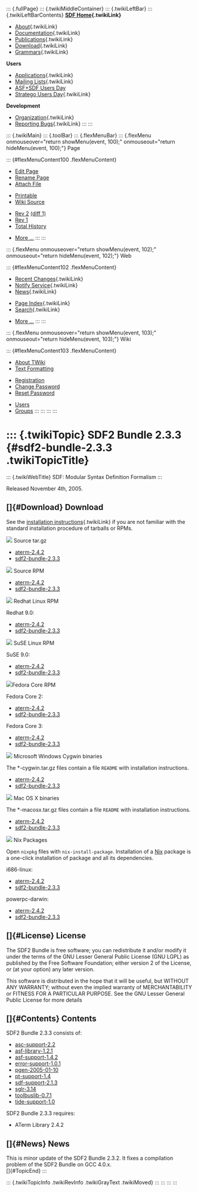 ::: {.fullPage}
::: {.twikiMiddleContainer}
::: {.twikiLeftBar}
::: {.twikiLeftBarContents}
**[SDF Home](WebHome){.twikiLink}**

-   [About](SdfLanguage){.twikiLink}
-   [Documentation](SdfDocumentation){.twikiLink}
-   [Publications](SdfPublications){.twikiLink}
-   [Download](SdfSoftware){.twikiLink}
-   [Grammars](SdfGrammars){.twikiLink}

**Users**

-   [Applications](SdfApplications){.twikiLink}
-   [Mailing Lists](MailingList){.twikiLink}
-   [ASF+SDF Users
    Day](http://www.cwi.nl/htbin/sen1/twiki/bin/view/SEN1/ASFSDFUsersDay)
-   [Stratego Users Day](../Stratego/StrategoUsersDay){.twikiLink}

**Development**

-   [Organization](SdfDevelopment){.twikiLink}
-   [Reporting Bugs](SdfBugs){.twikiLink}
:::
:::

::: {.twikiMain}
::: {.toolBar}
::: {.flexMenuBar}
::: {.flexMenu onmouseover="return showMenu(event, 100);" onmouseout="return hideMenu(event, 100);"}
Page

::: {#flexMenuContent100 .flexMenuContent}
-   [Edit
    Page](http://www.program-transformation.org/edit/SdfBackup/Sdf2BundleRelease233?t=1536827698)
-   [Rename
    Page](http://www.program-transformation.org/rename/SdfBackup/Sdf2BundleRelease233)
-   [Attach
    File](http://www.program-transformation.org/attach/SdfBackup/Sdf2BundleRelease233)

<!-- -->

-   [Printable](http://www.program-transformation.org/view/SdfBackup/Sdf2BundleRelease233?skin=print.pattern)
-   [Wiki
    Source](http://www.program-transformation.org/view/SdfBackup/Sdf2BundleRelease233?skin=text&raw=on&contenttype=text/plain)

<!-- -->

-   [Rev
    2](http://www.program-transformation.org/view/SdfBackup/Sdf2BundleRelease233?rev=1.2)
    [(diff 1)](http://www.program-transformation.org/rdiff/SdfBackup/Sdf2BundleRelease233?rev1=1.2&rev2=1.1)
-   [Rev
    1](http://www.program-transformation.org/view/SdfBackup/Sdf2BundleRelease233?rev=1.1)
-   [Total
    History](http://www.program-transformation.org/rdiff/SdfBackup/Sdf2BundleRelease233)

<!-- -->

-   [More
    \...](http://www.program-transformation.org/oops/SdfBackup/Sdf2BundleRelease233?template=oopsmore&param1=1.2&param2=1.2)
:::
:::

::: {.flexMenu onmouseover="return showMenu(event, 102);" onmouseout="return hideMenu(event, 102);"}
Web

::: {#flexMenuContent102 .flexMenuContent}
-   [Recent Changes](WebChanges){.twikiLink}
-   [Notify Service](WebNotify){.twikiLink}
-   [News](WebNews){.twikiLink}

<!-- -->

-   [Page Index](WebIndex){.twikiLink}
-   [Search](WebSearch){.twikiLink}

<!-- -->

-   [More
    \...](http://www.program-transformation.org/oops/SdfBackup/Sdf2BundleRelease233?template=oopsmore&param1=1.2&param2=1.2)
:::
:::

::: {.flexMenu onmouseover="return showMenu(event, 103);" onmouseout="return hideMenu(event, 103);"}
Wiki

::: {#flexMenuContent103 .flexMenuContent}
-   [About
    TWiki](http://www.program-transformation.org/view/TWiki/WebHome)
-   [Text
    Formatting](http://www.program-transformation.org/view/TWiki/TextFormattingRules)

<!-- -->

-   [Registration](http://www.program-transformation.org/view/TWiki/TWikiRegistration)
-   [Change
    Password](http://www.program-transformation.org/view/TWiki/ChangePassword)
-   [Reset
    Password](http://www.program-transformation.org/view/TWiki/ResetPassword)

<!-- -->

-   [Users](http://www.program-transformation.org/view/Main/TWikiUsers)
-   [Groups](http://www.program-transformation.org/view/Main/TWikiGroups)
:::
:::
:::
:::

::: {.twikiTopic}
SDF2 Bundle 2.3.3 {#sdf2-bundle-2.3.3 .twikiTopicTitle}
=================

::: {.twikiWebTitle}
SDF: Modular Syntax Definition Formalism
:::

Released November 4th, 2005.

[]{#Download} Download
----------------------

See the [installation
instructions](../Stratego/InstallationInstructions){.twikiLink} if you
are not familiar with the standard installation procedure of tarballs or
RPMs.

![](http://losser.st-lab.cs.uu.nl/~mbravenb/images/src-pkg.png) Source
tar.gz

-   [aterm-2.4.2](http://www.cwi.nl/projects/MetaEnv/aterm/aterm-2.4.2.tar.gz)
-   [sdf2-bundle-2.3.3](ftp://ftp.stratego-language.org/pub/stratego/sdf2/sdf2-bundle-2.3.3/sdf2-bundle-2.3.3.tar.gz)

![](http://losser.st-lab.cs.uu.nl/~mbravenb/images/src-pkg.png) Source
RPM

-   [aterm-2.4.2](ftp://ftp.stratego-language.org/pub/stratego/aterm/aterm-2.4.2/src-rpm/aterm-2.4.2-1.src.rpm)
-   [sdf2-bundle-2.3.3](ftp://ftp.stratego-language.org/pub/stratego/sdf2/sdf2-bundle-2.3.3/src-rpm/sdf2-bundle-2.3.3-1.src.rpm)

![](http://losser.st-lab.cs.uu.nl/~mbravenb/images/redhat.png) Redhat
Linux RPM

Redhat 9.0:

-   [aterm-2.4.2](ftp://ftp.stratego-language.org/pub/stratego/aterm/aterm-2.4.2/redhat-9/aterm-2.4.2-1.i386.rpm)
-   [sdf2-bundle-2.3.3](ftp://ftp.stratego-language.org/pub/stratego/sdf2/sdf2-bundle-2.3.3/redhat-9/sdf2-bundle-2.3.3-1.i386.rpm)

![](http://losser.st-lab.cs.uu.nl/~mbravenb/images/suse.png) SuSE Linux
RPM

SuSE 9.0:

-   [aterm-2.4.2](ftp://ftp.stratego-language.org/pub/stratego/aterm/aterm-2.4.2/suse-9/aterm-2.4.2-1.i586.rpm)
-   [sdf2-bundle-2.3.3](ftp://ftp.stratego-language.org/pub/stratego/sdf2/sdf2-bundle-2.3.3/suse-9/sdf2-bundle-2.3.3-1.i586.rpm)

![](http://losser.st-lab.cs.uu.nl/~mbravenb/images/fedora.png)Fedora
Core RPM

Fedora Core 2:

-   [aterm-2.4.2](ftp://ftp.stratego-language.org/pub/stratego/aterm/aterm-2.4.2/fedora-core-2/aterm-2.4.2-1.i386.rpm)
-   [sdf2-bundle-2.3.3](ftp://ftp.stratego-language.org/pub/stratego/sdf2/sdf2-bundle-2.3.3/fedora-core-2/sdf2-bundle-2.3.3-1.i386.rpm)

Fedora Core 3:

-   [aterm-2.4.2](ftp://ftp.stratego-language.org/pub/stratego/aterm/aterm-2.4.2/fedora-core-3/aterm-2.4.2-1.i386.rpm)
-   [sdf2-bundle-2.3.3](ftp://ftp.stratego-language.org/pub/stratego/sdf2/sdf2-bundle-2.3.3/fedora-core-3/sdf2-bundle-2.3.3-1.i386.rpm)

![](http://losser.st-lab.cs.uu.nl/~mbravenb/images/win32.png) Microsoft
Windows Cygwin binaries

The \*-cygwin.tar.gz files contain a file `README` with installation
instructions.

-   [aterm-2.4.2](ftp://ftp.stratego-language.org/pub/stratego/aterm/aterm-2.4.2/cygwin/aterm-2.4.2-cygwin.tar.gz)
-   [sdf2-bundle-2.3.3](ftp://ftp.stratego-language.org/pub/stratego/sdf2/sdf2-bundle-2.3.3/cygwin/sdf2-bundle-2.3.3-cygwin.tar.gz)

![](http://losser.st-lab.cs.uu.nl/~mbravenb/images/macosx.gif) Mac OS X
binaries

The \*-macosx.tar.gz files contain a file `README` with installation
instructions.

-   [aterm-2.4.2](ftp://ftp.stratego-language.org/pub/stratego/aterm/aterm-2.4.2/macosx/aterm-2.4.2-macosx.tar.gz)
-   [sdf2-bundle-2.3.3](ftp://ftp.stratego-language.org/pub/stratego/sdf2/sdf2-bundle-2.3.3/macosx/sdf2-bundle-2.3.3-macosx.tar.gz)

![](http://losser.st-lab.cs.uu.nl/~mbravenb/images/package.png) Nix
Packages

Open `nixpkg` files with `nix-install-package`. Installation of a
[Nix](http://www.cs.uu.nl/wiki/Trace/Nix) package is a one-click
installation of package and all its dependencies.

i686-linux:

-   [aterm-2.4.2](http://nix.cs.uu.nl/dist/stratego/aterm-2.4.2/pkgs/aterm-2.4.2-i686-linux.nixpkg)
-   [sdf2-bundle-2.3.3](http://nix.cs.uu.nl/dist/stratego/sdf2-bundle-2.3.3/pkgs/sdf2-bundle-2.3.3-i686-linux.nixpkg)

powerpc-darwin:

-   [aterm-2.4.2](http://nix.cs.uu.nl/dist/stratego/aterm-2.4.2/pkgs/aterm-2.4.2-powerpc-darwin.nixpkg)
-   [sdf2-bundle-2.3.3](http://nix.cs.uu.nl/dist/stratego/sdf2-bundle-2.3.3/pkgs/sdf2-bundle-2.3.3-powerpc-darwin.nixpkg)

[]{#License} License
--------------------

The SDF2 Bundle is free software; you can redistribute it and/or modify
it under the terms of the GNU Lesser General Public License (GNU LGPL)
as published by the Free Software Foundation; either version 2 of the
License, or (at your option) any later version.

This software is distributed in the hope that it will be useful, but
WITHOUT ANY WARRANTY; without even the implied warranty of
MERCHANTABILITY or FITNESS FOR A PARTICULAR PURPOSE. See the GNU Lesser
General Public License for more details

[]{#Contents} Contents
----------------------

SDF2 Bundle 2.3.3 consists of:

-   [asc-support-2.2](http://www.cwi.nl/projects/MetaEnv/asc-support/asc-support-2.2.tar.gz)
-   [asf-library-1.2.1](http://www.cwi.nl/projects/MetaEnv/asf-library/asf-library-1.2.1.tar.gz)
-   [asf-support-1.4.2](http://www.cwi.nl/projects/MetaEnv/asf-support/asf-support-1.4.2.tar.gz)
-   [error-support-1.0.1](http://www.cwi.nl/projects/MetaEnv/error-support/error-support-1.0.1.tar.gz)
-   [pgen-2005-01-10](ftp://ftp.stratego-language.org/pub/stratego/sdf2/pgen-2005-01-10.tar.gz)
-   [pt-support-1.4](http://www.cwi.nl/projects/MetaEnv/pt-support/pt-support-1.4.tar.gz)
-   [sdf-support-2.1.3](http://www.cwi.nl/projects/MetaEnv/sdf-support/sdf-support-2.1.3.tar.gz)
-   [sglr-3.14](http://www.cwi.nl/projects/MetaEnv/sglr/sglr-3.14.tar.gz)
-   [toolbuslib-0.7.1](http://www.cwi.nl/projects/MetaEnv/toolbuslib/toolbuslib-0.7.1.tar.gz)
-   [tide-support-1.0](http://www.cwi.nl/projects/MetaEnv/tide-support/tide-support-1.0.tar.gz)

SDF2 Bundle 2.3.3 requires:

-   ATerm Library 2.4.2

[]{#News} News
--------------

This is minor update of the SDF2 Bundle 2.3.2. It fixes a compilation
problem of the SDF2 Bundle on GCC 4.0.x.\
[]{#TopicEnd}
:::

::: {.twikiTopicInfo .twikiRevInfo .twikiGrayText .twikiMoved}
:::
:::
:::
:::
